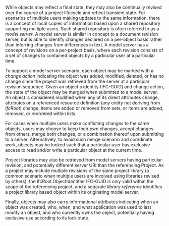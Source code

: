While objects may reflect a final state, they may also be continually revised over the course of a project lifecycle and reflect transient state. For scenarios of multiple users making updates to the same information, there is a concept of local copies of information based upon a shared repository supporting multiple users. Such shared repository is often referred to as a _model server_. A model server is similar in concept to a document revision server, but is able to identify changes declared on a per-object basis rather than inferring changes from differences in text. A model server has a concept of revisions on a per-project basis, where each revision consists of a set of changes to contained objects by a particular user at a particular time.

To support a model server scenario, each object may be marked with a _change action_ indicating the object was added, modified, deleted, or has no change since the project was retrieved from the server at a particular revision sequence. Given an object's identity (IFC-GUID) and change action, the state of the object may be merged when submitted to a model server. An object is considered modified when any of its direct attributes change, attributes on a referenced resource definition (any entity not deriving from _IfcRoot_) change, items are added or removed from sets, or items are added, removed, or reordered within lists.

For cases when multiple users make conflicting changes to the same objects, users may choose to keep their own changes, accept changes from others, merge both changes, or a combination thereof upon submitting to a server. Alternatively, to avoid such merge scenario and coordinate work, objects may be locked such that a particular user has exclusive access to read and/or write a particular object at the current time.

Project libraries may also be retrieved from model servers having particular revision, and potentially different server URI than the referencing Project. As a project may include multiple revisions of the same project library (a common scenario when multiple users are involved using libraries revised by others), the IfcRoot.ObjectIdentifier IFC-GUID is only valid within the scope of the referencing project, and a separate _library reference_ identifies a project library based object within its originating model server.

Finally, objects may also carry informational attributes indicating when an object was created, who, when, and what application was used to last modify an object, and who currently owns the object, potentially having exclusive use according to its lock state.
